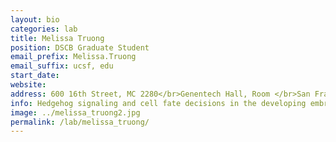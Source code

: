 ```yaml
---
layout: bio
categories: lab
title: Melissa Truong
position: DSCB Graduate Student
email_prefix: Melissa.Truong
email_suffix: ucsf, edu
start_date:
website:
address: 600 16th Street, MC 2280</br>Genentech Hall, Room </br>San Francisco, CA 94158-</br>
info: Hedgehog signaling and cell fate decisions in the developing embryo. 
image: ../melissa_truong2.jpg
permalink: /lab/melissa_truong/
---
```

